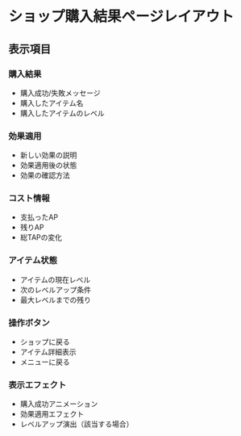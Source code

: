 # ショップ購入結果ページレイアウト

## 表示項目

### 購入結果
- 購入成功/失敗メッセージ
- 購入したアイテム名
- 購入したアイテムのレベル

### 効果適用
- 新しい効果の説明
- 効果適用後の状態
- 効果の確認方法

### コスト情報
- 支払ったAP
- 残りAP
- 総TAPの変化

### アイテム状態
- アイテムの現在レベル
- 次のレベルアップ条件
- 最大レベルまでの残り

### 操作ボタン
- ショップに戻る
- アイテム詳細表示
- メニューに戻る

### 表示エフェクト
- 購入成功アニメーション
- 効果適用エフェクト
- レベルアップ演出（該当する場合）
